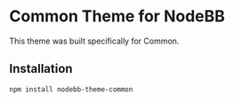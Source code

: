 Common Theme for NodeBB
=========================

This theme was built specifically for Common.
 
## Installation

`npm install nodebb-theme-common`

